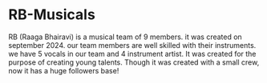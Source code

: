 # RB-Musicals
 RB (Raaga Bhairavi) is a musical team of 9 members. it was created on september 2024. our team members are well skilled with their instruments. we have 5 vocals in our team and 4 instrument artist. It was created for the purpose of creating young talents. Though it was created with a small crew, now it has a huge followers base!
